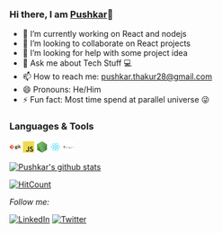 ### Hi there, I am [Pushkar]()👋



- 🔭 I’m currently working on React and nodejs
- 👯 I’m looking to collaborate on React projects
- 🤔 I’m looking for help with some project idea
- 💬 Ask me about Tech Stuff 💻
- 📫 How to reach me: pushkar.thakur28@gmail.com  
- 😄 Pronouns: He/Him
- ⚡ Fun fact: Most time spend at parallel universe 😜

### Languages & Tools

<code><img height="20" src="https://raw.githubusercontent.com/github/explore/80688e429a7d4ef2fca1e82350fe8e3517d3494d/topics/git/git.png"></code>
<code><img height="20" src="https://raw.githubusercontent.com/github/explore/80688e429a7d4ef2fca1e82350fe8e3517d3494d/topics/javascript/javascript.png"></code>
<code><img height="20" src="https://raw.githubusercontent.com/github/explore/80688e429a7d4ef2fca1e82350fe8e3517d3494d/topics/nodejs/nodejs.png"></code>
<code><img height="20" src="https://raw.githubusercontent.com/github/explore/80688e429a7d4ef2fca1e82350fe8e3517d3494d/topics/react/react.png"></code>
<code><img height="20" src="https://raw.githubusercontent.com/github/explore/80688e429a7d4ef2fca1e82350fe8e3517d3494d/topics/mongodb/mongodb.png"></code>



[![Pushkar's github stats](https://github-readme-stats.vercel.app/api?username=Push9828&show_icons=true&title_color=fff&icon_color=79ff97&text_color=9f9f9f&bg_color=151515)](https://github.com/iabhishek07/github-readme-stats)

[![HitCount](http://hits.dwyl.com/Push9828/Push9828.svg)](http://hits.dwyl.com/Push9828/Push9828)


<i>Follow me:</i><br>

<a href="https://www.linkedin.com/in/pushkarthakur28" target="_blank"><img src="https://img.shields.io/badge/LinkedIn-%230077B5.svg?&style=flat-square&logo=linkedin&logoColor=white" alt="LinkedIn"></a>
<a href="https://www.twitter.com/PushkarThakur28" target="_blank"><img src="https://img.shields.io/badge/Twitter-%231877F2.svg?&style=flat-square&logo=twitter&logoColor=white" alt="Twitter"></a>
</p>


